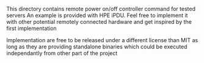 This directory contains remote power on/off controller command for tested servers
An example is provided with HPE iPDU. Feel free to implement it with other potential
remotely connected hardware and get inspired by the first implementation

Implementation are free to be released under a different license than MIT as long as
they are providing standalone binaries which could be executed independantly from
other part of the project

